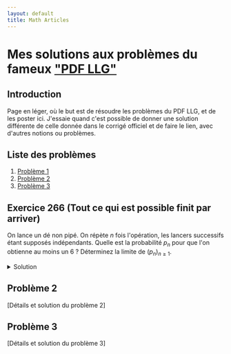 ```yaml
---
layout: default
title: Math Articles
---
```


# Mes solutions aux problèmes du fameux ["PDF LLG"](https://www.louislegrand.fr/wp-content/uploads/2022/01/EXOS-TERMINALE3-3-AVECDESSIN.pdf)

## Introduction

Page en léger, où le but est de résoudre les problèmes du PDF LLG, et de les poster ici. J'essaie quand c'est possible de donner une solution différente de celle donnée dans le corrigé officiel et de faire le lien, avec d'autres notions ou problèmes. 

## Liste des problèmes

1. [Problème 1](#probleme-1)
2. [Problème 2](#probleme-2)
3. [Problème 3](#probleme-3)

## Exercice 266 (Tout ce qui est possible finit par arriver)

On lance un dé non pipé. On répète $n$ fois l'opération, les lancers successifs étant supposés indépendants. Quelle est la probabilité $p_n$ pour que l'on obtienne au moins un 6 ? Déterminez la limite de $(p_n)_{n \geq 1}$.

<details>
 <summary>Solution</summary>
On peut considerer l'evenement contraire $\overline{A_{k}}\$ : "ne pas obtenir 6 lors du kieme lancer" dont la probabilite est $P(\overline{A_{k}}\)$ </span>
</details>

## Problème 2

[Détails et solution du problème 2]

## Problème 3

[Détails et solution du problème 3]